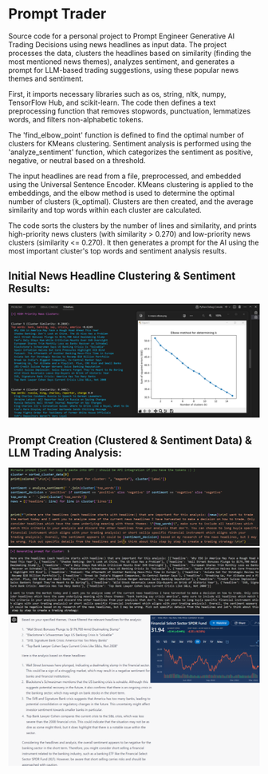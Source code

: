 # Prompt Trader
Source code for a personal project to Prompt Engineer Generative AI Trading Decisions using news headlines as input data. The project processes the data, clusters the headlines based on similarity (finding the most mentioned news themes), analyzes sentiment, and generates a prompt for LLM-based trading suggestions, using these popular news themes and sentiment.

First, it imports necessary libraries such as os, string, nltk, numpy, TensorFlow Hub, and scikit-learn. The code then defines a text preprocessing function that removes stopwords, punctuation, lemmatizes words, and filters non-alphabetic tokens.

The 'find_elbow_point' function is defined to find the optimal number of clusters for KMeans clustering. Sentiment analysis is performed using the 'analyze_sentiment' function, which categorizes the sentiment as positive, negative, or neutral based on a threshold.

The input headlines are read from a file, preprocessed, and embedded using the Universal Sentence Encoder. KMeans clustering is applied to the embeddings, and the elbow method is used to determine the optimal number of clusters (k_optimal). Clusters are then created, and the average similarity and top words within each cluster are calculated.

The code sorts the clusters by the number of lines and similarity, and prints high-priority news clusters (with similarity > 0.270) and low-priority news clusters (similarity <= 0.270). It then generates a prompt for the AI using the most important cluster's top words and sentiment analysis results.

## Initial News Headline Clustering & Sentiment Results:
![Alt text describing the image](https://github.com/AI-Voodoo/prompt_trader/blob/main/clusters.png?raw=true)

## Prompt Creation (Clustered & Sentiment Data) & LLM Trading Analysis:
![Alt text describing the image](https://github.com/AI-Voodoo/prompt_trader/blob/main/prompt-code.png?raw=true)
![Alt text describing the image](https://github.com/AI-Voodoo/prompt_trader/blob/main/Prompt-Answer2.png?raw=true)
